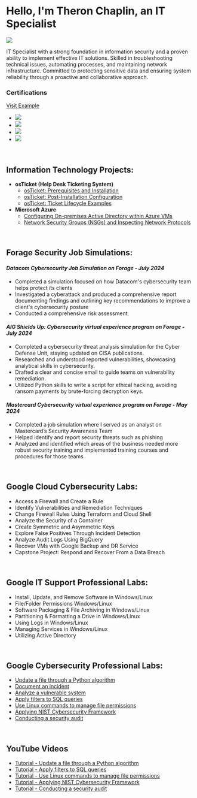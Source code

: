 # Hello, I'm Theron Chaplin, an IT Specialist
<a href="https://www.linkedin.com/in/theronchaplin/"><img src="https://img.shields.io/badge/-LinkedIn-0072b1?&style=for-the-badge&logo=linkedin&logoColor=white" /></a>

IT Specialist with a strong foundation in information security and a proven ability to implement effective IT solutions. Skilled in troubleshooting technical issues, automating processes, and maintaining network infrastructure. Committed to protecting sensitive data and ensuring system reliability through a proactive and collaborative approach.

### Certifications

  <a href="https://example.com" target="_blank" rel="noopener noreferrer">Visit Example</a>
  - <a href="https://www.credly.com/badges/686c3003-4bc5-48b4-9a70-4b1454436f6a/linked_in_profile"><img src="https://img.shields.io/badge/CompTIA%20Security+-red"></a>
  - <a href="https://www.credly.com/badges/a1f6e2b4-1527-4cf6-aa5e-f2f8f2f37080/public_url"><img src="https://img.shields.io/badge/Google%20Cloud%20Cybersecurity-blue"></a>
  - <a href="https://www.credly.com/badges/47995c78-77fd-45f8-8428-9c5a075453fd/linked_in_profile"><img src="https://img.shields.io/badge/Google%20IT%20Support%20Professional-blue"></a>
  - <a href="https://www.credly.com/badges/8ce02f84-c459-4217-b4dd-4cf48e16acfe/linked_in_profile/"><img src="https://img.shields.io/badge/Google%20Cybersecurity%20Professional-blue"></a>

<br />
<h2> Information Technology Projects:</h2>

- <b>osTicket (Help Desk Ticketing System)</b>
  - [osTicket: Prerequisites and Installation](https://github.com/joshmadakorcc/osticket-prereqs)
  - [osTicket: Post-Installation Configuration](https://github.com/joshmadakorcc/post-install-config)
  - [osTicket: Ticket Lifecycle Examples](https://github.com/joshmadakorcc/ticket-lifecycle)
- <b>Microsoft Azure</b>
  - [Configuring On-premises Active Directory within Azure VMs](https://github.com/joshmadakorcc/configure-ad)
  - [Network Security Groups (NSGs) and Inspecting Network Protocols](https://github.com/joshmadakorcc/azure-network-protocols)

<br />
<h2> Forage Security Job Simulations:</h2> 

#### *Datacom Cybersecurity Job Simulation on Forage - July 2024*
  - Completed a simulation focused on how Datacom's cybersecurity team helps protect its clients
  - Investigated a cyberattack and produced a comprehensive report documenting findings and outlining
key recommendations to improve a client's cybersecurity posture
  - Conducted a comprehensive risk assessment
#### *AIG Shields Up: Cybersecurity virtual experience program on Forage - July 2024*
  - Completed a cybersecurity threat analysis simulation for the Cyber Defense Unit, staying updated on
CISA publications.
  - Researched and understood reported vulnerabilities, showcasing analytical skills in cybersecurity.
  - Drafted a clear and concise email to guide teams on vulnerability remediation.
  - Utilized Python skills to write a script for ethical hacking, avoiding ransom payments by brute-forcing
decryption keys.
#### *Mastercard Cybersecurity virtual experience program on Forage - May 2024*
  - Completed a job simulation where I served as an analyst on Mastercard’s Security Awareness Team
  - Helped identify and report security threats such as phishing
  - Analyzed and identified which areas of the business needed more robust security training and
implemented training courses and procedures for those teams

<br />
<h2> Google Cloud Cybersecurity Labs:</h2>

  - Access a Firewall and Create a Rule
  - Identify Vulnerabilities and Remediation Techniques
  - Change Firewall Rules Using Terraform and Cloud Shell
  - Analyze the Security of a Container
  - Create Symmetric and Asymmetric Keys
  - Explore False Positives Through Incident Detection
  - Analyze Audit Logs Using BigQuery
  - Recover VMs with Google Backup and DR Service
  - Capstone Project: Respond and Recover From a Data Breach

<br />
<h2> Google IT Support Professional Labs:</h2>

  - Install, Update, and Remove Software in Windows/Linux
  - File/Folder Permissions Windows/Linux
  - Software Packaging & File Archiving in Windows/Linux
  - Partitioning & Formatting a Drive in Windows/Linux
  - Using Logs in Windows/Linux
  - Managing Services in Windows/Linux
  - Utilizing Active Directory

<br />
<h2> Google Cybersecurity Professional Labs:</h2>

  - [Update a file through a Python algorithm](https://github.com/theronchaplin/PythonAlgorithm)
  - [Document an incident](https://github.com/theronchaplin/DocumentIncident)
  - [Analyze a vulnerable system](https://github.com/theronchaplin/VulnerableSystem)
  - [Apply filters to SQL queries](https://github.com/theronchaplin/SQLQuery)
  - [Use Linux commands to manage file permissions](https://github.com/theronchaplin/LinuxCommands)
  - [Applying NIST Cybersecurity Framework](https://github.com/theronchaplin/ApplyNIST)
  - [Conducting a security audit](https://github.com/theronchaplin/SecurityAudit)

<br />
<h2> YouTube Videos</h2>

- [Tutorial - Update a file through a Python algorithm](https://youtu.be/yi9wTrEUIH8)
- [Tutorial - Apply filters to SQL queries](https://youtu.be/Yqom7tpfE8U)
- [Tutorial - Use Linux commands to manage file permissions](https://youtu.be/m_jjfZpxq1I)
- [Tutorial - Applying NIST Cybersecurity Framework](https://youtu.be/aw0lRTLB790)
- [Tutorial - Conducting a security audit](https://youtu.be/gnAeU3vSNAs)

